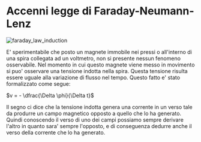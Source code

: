 # Accenni legge di Faraday-Neumann-Lenz  

![faraday_law_induction](https://user-images.githubusercontent.com/7195133/226195806-5fe0ca41-591c-4919-9dca-16ee252db56c.gif)


E' sperimentabile che posto un magnete immobile nei pressi o all'interno di una spira collegata ad un voltmetro, non si presente nessun fenomeno osservabile. Nel momento in cui questo magnete viene messo in movimento si puo' osservare una tensione indotta nella spira. Questa tensione risulta essere uguale alla variazione di flusso nel tempo. Questo fatto e' stato formalizzato come segue:  

$v = - \dfrac{\Delta \phi}{\Delta t}$  

Il segno ci dice che la tensione indotta genera una corrente in un verso tale da produrre un campo magnetico opposto a quello che lo ha generato. Quindi conoscendo il verso di uno dei campi possiamo sempre derivare l'altro in quanto sara' sempre l'opposto, e di conseguenza dedurre anche il verso della corrente che lo ha generato.  

